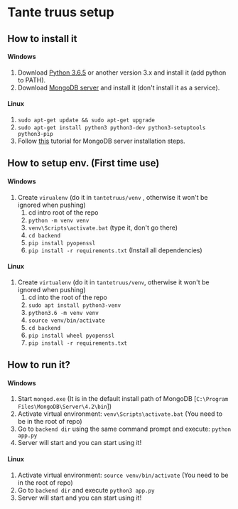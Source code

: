 # Tante truus setup

## How to install it

#### Windows

1. Download [Python 3.6.5](https://www.python.org/ftp/python/3.6.5/python-3.6.5-amd64-webinstall.exe) or another version 3.x and install it (add python to PATH).
2. Download [MongoDB server](https://fastdl.mongodb.org/win32/mongodb-win32-x86_64-2012plus-4.2.1-signed.msi) and install it (don't install it as a service).

#### Linux

1. `sudo apt-get update && sudo apt-get upgrade`
2. `sudo apt-get install python3 python3-dev python3-setuptools python3-pip`
3. Follow [this]( https://docs.mongodb.com/manual/tutorial/install-mongodb-on-ubuntu/ ) tutorial for MongoDB server installation steps.

## How to setup env. (First time use)

#### Windows

1. Create `virualenv` (do it in `tantetruus/venv` , otherwise it won't be ignored when pushing)
   1. cd intro root of the repo
   2. `python -m venv venv`
   3. `venv\Scripts\activate.bat`  (type it, don't go there)
   4. `cd backend` 
   5. `pip install pyopenssl`
   6. `pip install -r requirements.txt` (Install all dependencies)

#### Linux

1. Create `virtualenv` (do it in `tantetruus/venv`, otherwise it won't be ignored when pushing)
   1. cd into the root of the repo
   2. `sudo apt install python3-venv`
   3. `python3.6 -m venv venv`
   4. `source venv/bin/activate`
   5. `cd backend`
   6. `pip install wheel pyopenssl`
   7. `pip install -r requirements.txt`

## How to run it?

#### Windows

1. Start `mongod.exe` (It is in the default install path of MongoDB [`C:\Program Files\MongoDB\Server\4.2\bin`])
2. Activate virtual environment: `venv\Scripts\activate.bat` (You need to be in the root of repo)
3. Go to `backend dir` using the same command prompt and execute: `python app.py`
4. Server will start and you can start using it!

#### Linux

1. Activate virtual environment: `source venv/bin/activate` (You need to be in the root of repo)
2. Go to `backend dir` and execute `python3 app.py`
3. Server will start and you can start using it!
